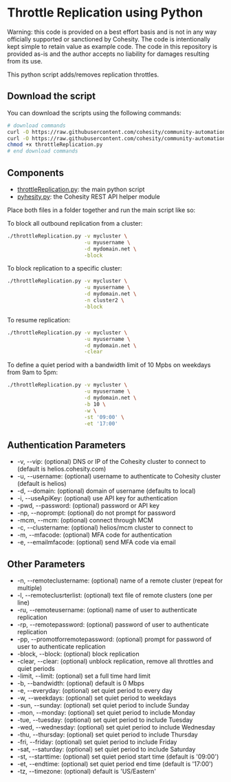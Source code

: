 # Throttle Replication using Python

Warning: this code is provided on a best effort basis and is not in any way officially supported or sanctioned by Cohesity. The code is intentionally kept simple to retain value as example code. The code in this repository is provided as-is and the author accepts no liability for damages resulting from its use.

This python script adds/removes replication throttles.

## Download the script

You can download the scripts using the following commands:

```bash
# download commands
curl -O https://raw.githubusercontent.com/cohesity/community-automation-samples/main/python/throttleReplication/throttleReplication.py
curl -O https://raw.githubusercontent.com/cohesity/community-automation-samples/main/python/pyhesity.py
chmod +x throttleReplication.py
# end download commands
```

## Components

* [throttleReplication.py](https://raw.githubusercontent.com/cohesity/community-automation-samples/main/python/throttleReplication/throttleReplication.py): the main python script
* [pyhesity.py](https://raw.githubusercontent.com/cohesity/community-automation-samples/main/python/pyhesity/pyhesity.py): the Cohesity REST API helper module

Place both files in a folder together and run the main script like so:

To block all outbound replication from a cluster:

```bash
./throttleReplication.py -v mycluster \
                         -u myusername \
                         -d mydomain.net \
                         -block
```

To block replication to a specific cluster:

```bash
./throttleReplication.py -v mycluster \
                         -u myusername \
                         -d mydomain.net \
                         -n cluster2 \
                         -block
```

To resume replication:

```bash
./throttleReplication.py -v mycluster \
                         -u myusername \
                         -d mydomain.net \
                         -clear
```

To define a quiet period with a bandwidth limit of 10 Mpbs on weekdays from 9am to 5pm:

```bash
./throttleReplication.py -v mycluster \
                         -u myusername \
                         -d mydomain.net \
                         -b 10 \
                         -w \
                         -st '09:00' \
                         -et '17:00'
```

## Authentication Parameters

* -v, --vip: (optional) DNS or IP of the Cohesity cluster to connect to (default is helios.cohesity.com)
* -u, --username: (optional) username to authenticate to Cohesity cluster (default is helios)
* -d, --domain: (optional) domain of username (defaults to local)
* -i, --useApiKey: (optional) use API key for authentication
* -pwd, --password: (optional) password or API key
* -np, --noprompt: (optional) do not prompt for password
* -mcm, --mcm: (optional) connect through MCM
* -c, --clustername: (optional) helios/mcm cluster to connect to
* -m, --mfacode: (optional) MFA code for authentication
* -e, --emailmfacode: (optional) send MFA code via email

## Other Parameters

* -n, --remoteclustername: (optional) name of a remote cluster (repeat for multiple)
* -l, --remoteclusrterlist: (optional) text file of remote clusters (one per line)
* -ru, --remoteusername: (optional) name of user to authenticate replication
* -rp, --remotepassword: (optional) password of user to authenticate replication
* -pp, --promotforremotepassword: (optional) prompt for password of user to authenticate replication
* -block, --block: (optional) block replication
* -clear, --clear: (optional) unblock replication, remove all throttles and quiet periods
* -limit, --limit: (optional) set a full time hard limit
* -b, --bandwidth: (optional) default is 0 Mbps
* -e, --everyday: (optional) set quiet period to every day
* -w, --weekdays: (optional) set quiet period to weekdays
* -sun, --sunday: (optional) set quiet period to include Sunday
* -mon, --monday: (optional) set quiet period to include Monday
* -tue, --tuesday: (optional) set quiet period to include Tuesday
* -wed, --wednesday: (optional) set quiet period to include Wednesday
* -thu, --thursday: (optional) set quiet period to include Thursday
* -fri, --friday: (optional) set quiet period to include Friday
* -sat, --saturday: (optional) set quiet period to include Saturday
* -st, --starttime: (optional) set quiet period start time (default is '09:00')
* -et, --endtime: (optional) set quiet period end time (default is '17:00')
* -tz, --timezone: (optional) default is 'US/Eastern'
